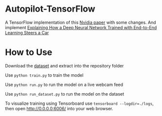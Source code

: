 # Autopilot-TensorFlow
A TensorFlow implementation of this [Nvidia paper](https://arxiv.org/pdf/1604.07316.pdf) with some changes.
And implement [Explaining How a Deep Neural Network Trained with End-to-End Learning Steers a Car](https://arxiv.org/abs/1704.07911)

# How to Use
Download the [dataset](https://drive.google.com/file/d/0B-KJCaaF7elleG1RbzVPZWV4Tlk/view?usp=sharing) and extract into the repository folder

Use `python train.py` to train the model

Use `python run.py` to run the model on a live webcam feed

Use `python run_dataset.py` to run the model on the dataset

To visualize training using Tensorboard use `tensorboard --logdir=./logs`, then open http://0.0.0.0:6006/ into your web browser.
